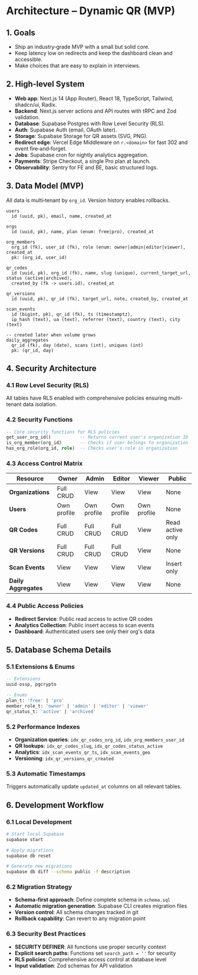 # Architecture – Dynamic QR (MVP)

## 1. Goals

- Ship an industry‑grade MVP with a small but solid core.
- Keep latency low on redirects and keep the dashboard clean and accessible.
- Make choices that are easy to explain in interviews.

## 2. High‑level System

- **Web app**: Next.js 14 (App Router), React 18, TypeScript, Tailwind, shadcn/ui, Radix.
- **Backend**: Next.js server actions and API routes with tRPC and Zod validation.
- **Database**: Supabase Postgres with Row Level Security (RLS).
- **Auth**: Supabase Auth (email, OAuth later).
- **Storage**: Supabase Storage for QR assets (SVG, PNG).
- **Redirect edge**: Vercel Edge Middleware on `r.<domain>` for fast 302 and event fire‑and‑forget.
- **Jobs**: Supabase cron for nightly analytics aggregation.
- **Payments**: Stripe Checkout, a single Pro plan at launch.
- **Observability**: Sentry for FE and BE, basic structured logs.

## 3. Data Model (MVP)

All data is multi‑tenant by `org_id`. Version history enables rollbacks.

```text
users
  id (uuid, pk), email, name, created_at

orgs
  id (uuid, pk), name, plan (enum: free|pro), created_at

org_members
  org_id (fk), user_id (fk), role (enum: owner|admin|editor|viewer), created_at
  pk: (org_id, user_id)

qr_codes
  id (uuid, pk), org_id (fk), name, slug (unique), current_target_url, status (active|archived),
  created_by (fk -> users.id), created_at

qr_versions
  id (uuid, pk), qr_id (fk), target_url, note, created_by, created_at

scan_events
  id (bigint, pk), qr_id (fk), ts (timestamptz),
  ip_hash (text), ua (text), referrer (text), country (text), city (text)

-- created later when volume grows
daily_aggregates
  qr_id (fk), day (date), scans (int), uniques (int)
  pk: (qr_id, day)
```

## 4. Security Architecture

### 4.1 Row Level Security (RLS)

All tables have RLS enabled with comprehensive policies ensuring multi-tenant data isolation.

### 4.2 Security Functions

```sql
-- Core security functions for RLS policies
get_user_org_id()           -- Returns current user's organization ID
is_org_member(org_id)       -- Checks if user belongs to organization
has_org_role(org_id, role)  -- Checks user's role in organization
```

### 4.3 Access Control Matrix

| Resource             | Owner       | Admin       | Editor      | Viewer      | Public           |
| -------------------- | ----------- | ----------- | ----------- | ----------- | ---------------- |
| **Organizations**    | Full CRUD   | View        | View        | View        | None             |
| **Users**            | Own profile | Own profile | Own profile | Own profile | None             |
| **QR Codes**         | Full CRUD   | Full CRUD   | Full CRUD   | View        | Read active only |
| **QR Versions**      | Full CRUD   | Full CRUD   | Full CRUD   | View        | None             |
| **Scan Events**      | View        | View        | View        | View        | Insert only      |
| **Daily Aggregates** | View        | View        | View        | View        | None             |

### 4.4 Public Access Policies

- **Redirect Service**: Public read access to active QR codes
- **Analytics Collection**: Public insert access to scan events
- **Dashboard**: Authenticated users see only their org's data

## 5. Database Schema Details

### 5.1 Extensions & Enums

```sql
-- Extensions
uuid-ossp, pgcrypto

-- Enums
plan_t: 'free' | 'pro'
member_role_t: 'owner' | 'admin' | 'editor' | 'viewer'
qr_status_t: 'active' | 'archived'
```

### 5.2 Performance Indexes

- **Organization queries**: `idx_qr_codes_org_id`, `idx_org_members_user_id`
- **QR lookups**: `idx_qr_codes_slug`, `idx_qr_codes_status_active`
- **Analytics**: `idx_scan_events_qr_ts`, `idx_scan_events_geo`
- **Versioning**: `idx_qr_versions_qr_created`

### 5.3 Automatic Timestamps

Triggers automatically update `updated_at` columns on all relevant tables.

## 6. Development Workflow

### 6.1 Local Development

```bash
# Start local Supabase
supabase start

# Apply migrations
supabase db reset

# Generate new migrations
supabase db diff --schema public -f description
```

### 6.2 Migration Strategy

- **Schema-first approach**: Define complete schema in `schema.sql`
- **Automatic migration generation**: Supabase CLI creates migration files
- **Version control**: All schema changes tracked in git
- **Rollback capability**: Can revert to any migration point

### 6.3 Security Best Practices

- **SECURITY DEFINER**: All functions use proper security context
- **Explicit search paths**: Functions set `search_path = ''` for security
- **RLS policies**: Comprehensive access control at database level
- **Input validation**: Zod schemas for API validation
